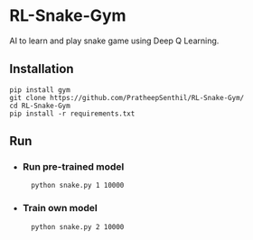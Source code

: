 # RL-Snake-Gym
AI to learn and play snake game using Deep Q Learning.

## Installation
    pip install gym
    git clone https://github.com/PratheepSenthil/RL-Snake-Gym/
    cd RL-Snake-Gym
    pip install -r requirements.txt

## Run
- ### Run pre-trained model
        python snake.py 1 10000

- ### Train own model
        python snake.py 2 10000
